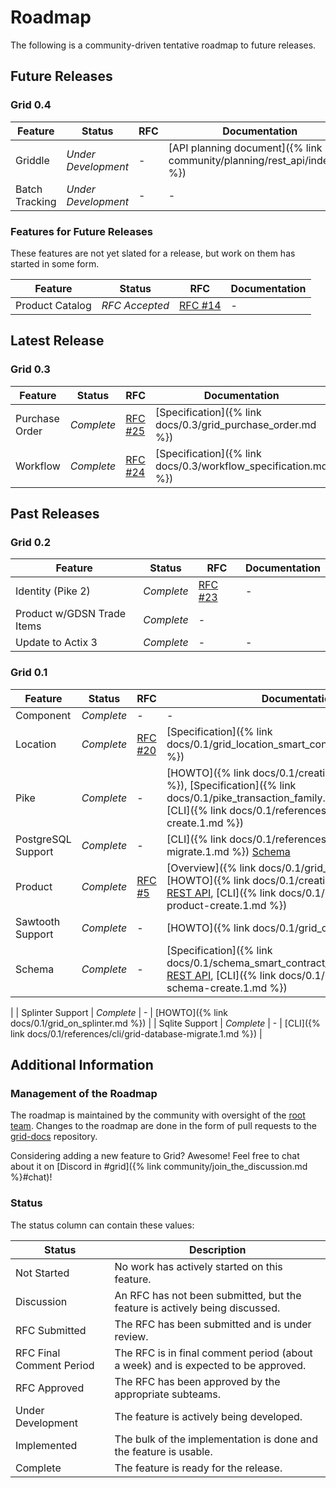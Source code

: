 # Roadmap

<!--
  Copyright 2024 Bitwise IO, Inc.
  Copyright 2018-2022 Cargill Incorporated
  Licensed under Creative Commons Attribution 4.0 International License
  https://creativecommons.org/licenses/by/4.0/
-->

The following is a community-driven tentative roadmap to future releases.

## Future Releases

### Grid 0.4

| Feature | Status | RFC |  Documentation |
| ------- | ------ | --- | ------------- |
| Griddle | *Under Development* | - | [API planning document]({% link community/planning/rest_api/index.md %}) |
| Batch Tracking | *Under Development* | - | - |

### Features for Future Releases

These features are not yet slated for a release, but work on them has started
in some form.

| Feature | Status | RFC |  Documentation |
| ------- | ------ | --- |  ------------- |
| Product Catalog | *RFC Accepted* | [RFC #14](https://github.com/splintercommunity/grid-rfcs/blob/main/text/0014-catalog.md) | - |

## Latest Release

### Grid 0.3

| Feature | Status | RFC | Documentation |
| ------- | ------ | --- | ------------- |
| Purchase Order | *Complete* | [RFC #25](https://github.com/splintercommunity/grid-rfcs/blob/main/text/0025-purchase-order.md) | [Specification]({% link docs/0.3/grid_purchase_order.md %}) |
| Workflow | *Complete* | [RFC #24](https://github.com/splintercommunity/grid-rfcs/blob/main/text/0024-workflows.md) | [Specification]({% link docs/0.3/workflow_specification.md %}) |

## Past Releases

### Grid 0.2

| Feature | Status | RFC | Documentation |
| ------- | ------ | --- | ------------- |
| Identity (Pike 2) | *Complete* | [RFC #23](https://github.com/splintercommunity/grid-rfcs/blob/main/text/0023-grid-identity.md) | - |
| Product w/GDSN Trade Items| *Complete* | - |
| Update to Actix 3 | *Complete* | - | - |

### Grid 0.1

| Feature | Status | RFC | Documentation |
| ------- | ------ | --- | ------------- |
| Component | *Complete* |  - | - |
| Location | *Complete* | [RFC #20](https://github.com/splintercommunity/grid-rfcs/blob/main/text/0020-location.md) | [Specification]({% link docs/0.1/grid_location_smart_contract_specification.md %}) |
| Pike | *Complete* | - | [HOWTO]({% link docs/0.1/creating_organizations.md %}), [Specification]({% link docs/0.1/pike_transaction_family.md %}), [REST&nbsp;API](/docs/0.1/api/#tag/Pike), [CLI]({% link docs/0.1/references/cli/grid-agent-create.1.md %}) |
| PostgreSQL Support | *Complete* | - | [CLI]({% link docs/0.1/references/cli/grid-database-migrate.1.md %}) [Schema](/docs/0.1/database/postgres/)|
| Product | *Complete* | [RFC #5](https://github.com/splintercommunity/grid-rfcs/blob/main/text/0005-product.md) |  [Overview]({% link docs/0.1/grid_product.md %}), [HOWTO]({% link docs/0.1/creating_products.md %}), [REST&nbsp;API](/docs/0.1/api/#tag/Product), [CLI]({% link docs/0.1/references/cli/grid-product-create.1.md %}) |
| Sawtooth Support | *Complete* | - | [HOWTO]({% link docs/0.1/grid_on_sawtooth.md %})  |
| Schema | *Complete* | - | [Specification]({% link docs/0.1/schema_smart_contract_specification.md %}), [REST&nbsp;API](/docs/0.1/api/#tag/Schema), [CLI]({% link docs/0.1/references/cli/grid-schema-create.1.md %})
|
| Splinter Support | *Complete* | - | [HOWTO]({% link docs/0.1/grid_on_splinter.md %}) |
| Sqlite Support | *Complete* | - | [CLI]({% link docs/0.1/references/cli/grid-database-migrate.1.md %}) |

## Additional Information

### Management of the Roadmap

The roadmap is maintained by the community with oversight of the
[root team](https://github.com/splintercommunity/grid-rfcs/blob/main/subteams/root.md).
Changes to the roadmap are done in the form of pull requests to the
[grid-docs](https://github.com/splintercommunity/grid-docs) repository.

Considering adding a new feature to Grid? Awesome! Feel free to chat about it
on [Discord in
#grid]({% link community/join_the_discussion.md %}#chat)!

### Status

The status column can contain these values:

| Status | Description |
| --- | --- |
| Not Started | No work has actively started on this feature. |
| Discussion | An RFC has not been submitted, but the feature is actively being discussed. |
| RFC Submitted | The RFC has been submitted and is under review. |
| RFC Final Comment Period | The RFC is in final comment period (about a week) and is expected to be approved. |
| RFC Approved | The RFC has been approved by the appropriate subteams. |
| Under Development | The feature is actively being developed. |
| Implemented | The bulk of the implementation is done and the feature is usable. |
| Complete | The feature is ready for the release. |
